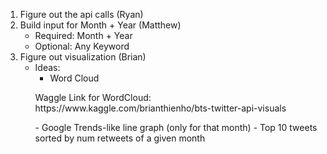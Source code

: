 1. Figure out the api calls (Ryan)
2. Build input for Month + Year (Matthew)
    - Required: Month + Year
    - Optional: Any Keyword
3. Figure out visualization (Brian)
    - Ideas:
        - Word Cloud
        <p>Waggle Link for WordCloud:
         https://www.kaggle.com/brianthienho/bts-twitter-api-visuals </p>
        - Google Trends-like line graph (only for that month)
        - Top 10 tweets sorted by num retweets of a given month
